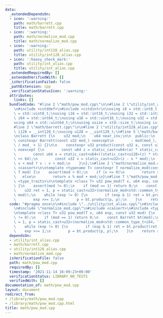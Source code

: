 ```yaml
---
data:
  _extendedDependsOn:
  - icon: ':warning:'
    path: math/barrett.cpp
    title: math/barrett.cpp
  - icon: ':warning:'
    path: math/normalize_mod.cpp
    title: math/normalize_mod.cpp
  - icon: ':warning:'
    path: utility/int128_alias.cpp
    title: utility/int128_alias.cpp
  - icon: ':heavy_check_mark:'
    path: utility/int_alias.cpp
    title: utility/int_alias.cpp
  _extendedRequiredBy: []
  _extendedVerifiedWith: []
  _isVerificationFailed: false
  _pathExtension: cpp
  _verificationStatusIcon: ':warning:'
  attributes:
    links: []
  bundledCode: "#line 2 \"math/pow_mod.cpp\"\n\n#line 2 \"utility/int_alias.cpp\"\n\
    \n#include <cstddef>\n#include <cstdint>\n\nusing i8 = std::int8_t;\nusing u8\
    \ = std::uint8_t;\nusing i16 = std::int16_t;\nusing i32 = std::int32_t;\nusing\
    \ i64 = std::int64_t;\nusing u16 = std::uint16_t;\nusing u32 = std::uint32_t;\n\
    using u64 = std::uint64_t;\n\nusing usize = std::size_t;\nusing isize = std::ptrdiff_t;\n\
    #line 2 \"math/barrett.cpp\"\n\n#line 2 \"utility/int128_alias.cpp\"\n\nusing\
    \ i128 = __int128_t;\nusing u128 = __uint128_t;\n#line 5 \"math/barrett.cpp\"\n\
    \nclass Barrett {\n    u32 mod;\n    u64 near_inv;\n\n  public:\n    explicit\
    \ constexpr Barrett(const u32 mod_) noexcept\n        : mod(mod_), near_inv((u64)(-1)\
    \ / mod_ + 1) {}\n\n    constexpr u32 product(const u32 a, const u32 b) const\
    \ noexcept {\n        const u64 z = static_cast<u64>(a) * static_cast<u64>(b);\n\
    \        const u64 x = static_cast<u64>((static_cast<u128>(z) * static_cast<u128>(near_inv))\
    \ >> 64);\n        const u32 v = static_cast<u32>(z - x * mod);\n        return\
    \ v < mod ? v : v + mod;\n    }\n};\n#line 2 \"math/normalize_mod.cpp\"\n\n#include\
    \ <cassert>\n\ntemplate <typename T> constexpr T normalize_mod(const T x, const\
    \ T mod) {\n    assert(mod > 0);\n    if (x >= 0)\n        return x % mod;\n \
    \   else\n        return x % mod + mod;\n}\n#line 7 \"math/pow_mod.cpp\"\n#include\
    \ <type_traits>\n\ntemplate <class T> u32 pow_mod(T x, u64 exp, const u32 mod)\
    \ {\n    assert(mod != 0);\n    if (mod == 1) return 0;\n    const Barrett bt(mod);\n\
    \    u32 ret = 1, p = static_cast<u32>(normalize_mod<std::common_type_t<i64, T>>(x,\
    \ mod));\n    while (exp != 0) {\n        if (exp & 1) ret = bt.product(ret, p);\n\
    \        exp >>= 1;\n        p = bt.product(p, p);\n    }\n    return ret;\n}\n"
  code: "#pragma once\n\n#include \"../utility/int_alias.cpp\"\n#include \"barrett.cpp\"\
    \n#include \"normalize_mod.cpp\"\n#include <cassert>\n#include <type_traits>\n\
    \ntemplate <class T> u32 pow_mod(T x, u64 exp, const u32 mod) {\n    assert(mod\
    \ != 0);\n    if (mod == 1) return 0;\n    const Barrett bt(mod);\n    u32 ret\
    \ = 1, p = static_cast<u32>(normalize_mod<std::common_type_t<i64, T>>(x, mod));\n\
    \    while (exp != 0) {\n        if (exp & 1) ret = bt.product(ret, p);\n    \
    \    exp >>= 1;\n        p = bt.product(p, p);\n    }\n    return ret;\n}"
  dependsOn:
  - utility/int_alias.cpp
  - math/barrett.cpp
  - utility/int128_alias.cpp
  - math/normalize_mod.cpp
  isVerificationFile: false
  path: math/pow_mod.cpp
  requiredBy: []
  timestamp: '2021-11-14 16:09:23+09:00'
  verificationStatus: LIBRARY_NO_TESTS
  verifiedWith: []
documentation_of: math/pow_mod.cpp
layout: document
redirect_from:
- /library/math/pow_mod.cpp
- /library/math/pow_mod.cpp.html
title: math/pow_mod.cpp
---
```

